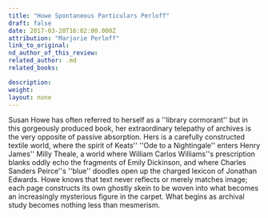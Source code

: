 ```yaml
---
title: "Howe Spontaneous Particulars Perloff"
draft: false
date: 2017-03-20T16:02:00.000Z
attribution: "Marjorie Perloff"
link_to_original:
nd_author_of_this_review:
related_author: .md
related_books:

description:
weight:
layout: none
---
```

Susan Howe has often referred to herself as a ''library cormorant'' but in this gorgeously produced book, her extraordinary telepathy of archives is the very opposite of passive absorption. Hers is a carefully constructed textile world, where the spirit of Keats'' ''Ode to a Nightingale'' enters Henry James'' Milly Theale, a world where William Carlos Williams''s prescription blanks oddly echo the fragments of Emily Dickinson, and where Charles Sanders Peirce''s ''blue'' doodles open up the charged lexicon of Jonathan Edwards. Howe knows that text never reflects or merely matches image; each page constructs its own ghostly skein to be woven into what becomes an increasingly mysterious figure in the carpet. What begins as archival study becomes nothing less than mesmerism.

